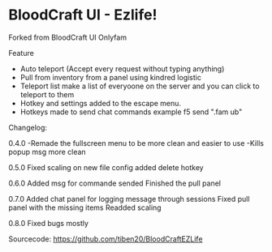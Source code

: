 # BloodCraft UI - Ezlife!

Forked from BloodCraft UI Onlyfam

Feature
- Auto teleport (Accept every request without typing anything)
- Pull from inventory from a panel using kindred logistic
- Teleport list make a list of everyoone on the server and you can click to teleport to them
- Hotkey and settings added to the escape menu.
- Hotkeys made to send chat commands example f5 send ".fam ub"

Changelog:

0.4.0
-Remade the fullscreen menu to be more clean and easier to use
-Kills popup msg more clean

0.5.0
Fixed scaling on new file config
added delete hotkey

0.6.0
Added msg for commande sended
Finished the pull panel

0.7.0
Added chat panel for logging message through sessions
Fixed pull panel with the missing items
Readded scaling

0.8.0
Fixed bugs mostly


Sourcecode: https://github.com/tiben20/BloodCraftEZLife